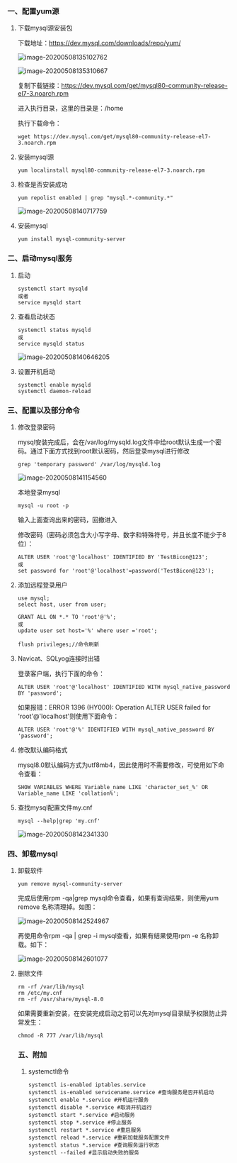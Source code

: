 ### 一、配置yum源

1. 下载mysql源安装包

   下载地址：https://dev.mysql.com/downloads/repo/yum/

   ![image-20200508135102762](https://gitee.com/50/PictureWarehouses/raw/master/img/20200508135107.png)

   ![image-20200508135310667](https://gitee.com/50/PictureWarehouses/raw/master/img/20200508135312.png)

   复制下载链接：https://dev.mysql.com/get/mysql80-community-release-el7-3.noarch.rpm

   进入执行目录，这里的目录是：/home

   执行下载命令：

   ```
   wget https://dev.mysql.com/get/mysql80-community-release-el7-3.noarch.rpm
   ```

2. 安装mysql源

   ```
   yum localinstall mysql80-community-release-el7-3.noarch.rpm
   ```

3. 检查是否安装成功

   ```
   yum repolist enabled | grep "mysql.*-community.*"
   ```

   ![image-20200508140717759](https://gitee.com/50/PictureWarehouses/raw/master/img/20200508140719.png)

4. 安装mysql

   ```
   yum install mysql-community-server
   ```

### 二、启动mysql服务

1. 启动

   ```
   systemctl start mysqld
   或者
   service mysqld start
   ```

2. 查看启动状态

   ```
   systemctl status mysqld
   或
   service mysqld status
   ```

   ![image-20200508140646205](https://gitee.com/50/PictureWarehouses/raw/master/img/20200508140648.png)

3. 设置开机启动

   ```
   systemctl enable mysqld
   systemctl daemon-reload
   ```

### 三、配置以及部分命令

1. 修改登录密码

   mysql安装完成后，会在/var/log/mysqld.log文件中给root默认生成一个密码。通过下面方式找到root默认密码，然后登录mysql进行修改

   ```
   grep 'temporary password' /var/log/mysqld.log
   ```

   ![image-20200508141154560](https://gitee.com/50/PictureWarehouses/raw/master/img/20200508141156.png)

   本地登录mysql

   ```
   mysql -u root -p
   ```

   输入上面查询出来的密码，回撤进入

   修改密码（密码必须包含大小写字母、数字和特殊符号，并且长度不能少于8位）：

   ```
   ALTER USER 'root'@'localhost' IDENTIFIED BY 'TestBicon@123';
   或
   set password for 'root'@'localhost'=password('TestBicon@123');
   ```

2. 添加远程登录用户

   ```
   use mysql;
   select host, user from user;
   ```

   ```
   GRANT ALL ON *.* TO 'root'@'%';
   或
   update user set host='%' where user ='root';
   ```

   ```
   flush privileges;//命令刷新
   ```

3. Navicat、SQLyog连接时出错

   登录客户端，执行下面的命令：

   ```
   ALTER USER 'root'@'localhost' IDENTIFIED WITH mysql_native_password BY 'password';
   ```

   如果报错：ERROR 1396 (HY000): Operation ALTER USER failed for 'root'@'localhost'则使用下面命令：

   ```
   ALTER USER 'root'@'%' IDENTIFIED WITH mysql_native_password BY 'password';
   ```

4. 修改默认编码格式

   mysql8.0默认编码方式为utf8mb4，因此使用时不需要修改，可使用如下命令查看：

   ```
   SHOW VARIABLES WHERE Variable_name LIKE 'character_set_%' OR Variable_name LIKE 'collation%';
   ```

5. 查找mysql配置文件my.cnf

   ```
   mysql --help|grep 'my.cnf'
   ```

   ![image-20200508142341330](https://gitee.com/50/PictureWarehouses/raw/master/img/20200508142343.png)

### 四、卸载mysql

1. 卸载软件

   ```
   yum remove mysql-community-server
   ```

   完成后使用rpm -qa|grep mysql命令查看，如果有查询结果，则使用yum remove 名称清理掉。如图：

   ![image-20200508142524967](https://gitee.com/50/PictureWarehouses/raw/master/img/20200508142526.png)

   再使用命令rpm -qa | grep -i mysql查看，如果有结果使用rpm -e 名称卸载。如下：

   ![image-20200508142601077](https://gitee.com/50/PictureWarehouses/raw/master/img/20200508142602.png)

2. 删除文件

   ```
   rm -rf /var/lib/mysql
   rm /etc/my.cnf
   rm -rf /usr/share/mysql-8.0
   ```

   如果需要重新安装，在安装完成启动之前可以先对mysql目录赋予权限防止异常发生：

   ```
   chmod -R 777 /var/lib/mysql
   ```

   ### 五、附加

   1. systemctl命令

      ```
      systemctl is-enabled iptables.service
      systemctl is-enabled servicename.service #查询服务是否开机启动
      systemctl enable *.service #开机运行服务
      systemctl disable *.service #取消开机运行
      systemctl start *.service #启动服务
      systemctl stop *.service #停止服务
      systemctl restart *.service #重启服务
      systemctl reload *.service #重新加载服务配置文件
      systemctl status *.service #查询服务运行状态
      systemctl --failed #显示启动失败的服务
      ```

      

